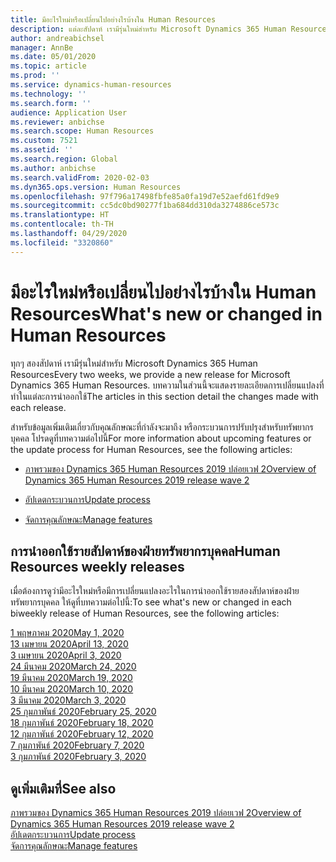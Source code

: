 ```yaml
---
title: มีอะไรใหม่หรือเปลี่ยนไปอย่างไรบ้างใน Human Resources
description: แต่ละสัปดาห์ เรามีรุ่นใหม่สำหรับ Microsoft Dynamics 365 Human Resources บทความที่แสดงรายการที่นี่จะแสดงรายละเอียดการเปลี่ยนแปลงที่ทำในแต่ละสัปดาห์
author: andreabichsel
manager: AnnBe
ms.date: 05/01/2020
ms.topic: article
ms.prod: ''
ms.service: dynamics-human-resources
ms.technology: ''
ms.search.form: ''
audience: Application User
ms.reviewer: anbichse
ms.search.scope: Human Resources
ms.custom: 7521
ms.assetid: ''
ms.search.region: Global
ms.author: anbichse
ms.search.validFrom: 2020-02-03
ms.dyn365.ops.version: Human Resources
ms.openlocfilehash: 97f796a17498fbfe85a0fa19d7e52aefd61fd9e9
ms.sourcegitcommit: cc5dc0bd90277f1ba684dd310da3274886ce573c
ms.translationtype: HT
ms.contentlocale: th-TH
ms.lasthandoff: 04/29/2020
ms.locfileid: "3320860"
---
```

# <a name="whats-new-or-changed-in-human-resources"></a><span data-ttu-id="261a2-104">มีอะไรใหม่หรือเปลี่ยนไปอย่างไรบ้างใน Human Resources</span><span class="sxs-lookup"><span data-stu-id="261a2-104">What's new or changed in Human Resources</span></span>

<span data-ttu-id="261a2-105">ทุกๆ สองสัปดาห์ เรามีรุ่นใหม่สำหรับ Microsoft Dynamics 365 Human Resources</span><span class="sxs-lookup"><span data-stu-id="261a2-105">Every two weeks, we provide a new release for Microsoft Dynamics 365 Human Resources.</span></span> <span data-ttu-id="261a2-106">บทความในส่วนนี้จะแสดงรายละเอียดการเปลี่ยนแปลงที่ทำในแต่ละการนำออกใช้</span><span class="sxs-lookup"><span data-stu-id="261a2-106">The articles in this section detail the changes made with each release.</span></span>

<span data-ttu-id="261a2-107">สำหรับข้อมูลเพิ่มเติมเกี่ยวกับคุณลักษณะที่กำลังจะมาถึง หรือกระบวนการปรับปรุงสำหรับทรัพยากรบุคคล โปรดดูที่บทความต่อไปนี้</span><span class="sxs-lookup"><span data-stu-id="261a2-107">For more information about upcoming features or the update process for Human Resources, see the following articles:</span></span>

- [<span data-ttu-id="261a2-108">ภาพรวมของ Dynamics 365 Human Resources 2019 ปล่อยเวฟ 2</span><span class="sxs-lookup"><span data-stu-id="261a2-108">Overview of Dynamics 365 Human Resources 2019 release wave 2</span></span>](https://docs.microsoft.com/dynamics365-release-plan/2019wave2/dynamics365-human-resources/)

- [<span data-ttu-id="261a2-109">อัปเดตกระบวนการ</span><span class="sxs-lookup"><span data-stu-id="261a2-109">Update process</span></span>](hr-admin-setup-update-process.md)

- [<span data-ttu-id="261a2-110">จัดการคุณลักษณะ</span><span class="sxs-lookup"><span data-stu-id="261a2-110">Manage features</span></span>](hr-admin-manage-features.md)

## <a name="human-resources-weekly-releases"></a><span data-ttu-id="261a2-111">การนำออกใช้รายสัปดาห์ของฝ่ายทรัพยากรบุคคล</span><span class="sxs-lookup"><span data-stu-id="261a2-111">Human Resources weekly releases</span></span>

<span data-ttu-id="261a2-112">เมื่อต้องการดูว่ามีอะไรใหม่หรือมีการเปลี่ยนแปลงอะไรในการนำออกใช้รายสองสัปดาห์ของฝ่ายทรัพยากรบุคคล ให้ดูที่บทความต่อไปนี้:</span><span class="sxs-lookup"><span data-stu-id="261a2-112">To see what's new or changed in each biweekly release of Human Resources, see the following articles:</span></span>

[<span data-ttu-id="261a2-113">1 พฤษภาคม 2020</span><span class="sxs-lookup"><span data-stu-id="261a2-113">May 1, 2020</span></span>](hr-whats-new-2020-05-01.md)</br>
[<span data-ttu-id="261a2-114">13 เมษายน 2020</span><span class="sxs-lookup"><span data-stu-id="261a2-114">April 13, 2020</span></span>](hr-whats-new-2020-04-13.md)</br>
[<span data-ttu-id="261a2-115">3 เมษายน 2020</span><span class="sxs-lookup"><span data-stu-id="261a2-115">April 3, 2020</span></span>](hr-whats-new-2020-04-03.md)</br>
[<span data-ttu-id="261a2-116">24 มีนาคม 2020</span><span class="sxs-lookup"><span data-stu-id="261a2-116">March 24, 2020</span></span>](hr-whats-new-2020-03-24.md)</br>
[<span data-ttu-id="261a2-117">19 มีนาคม 2020</span><span class="sxs-lookup"><span data-stu-id="261a2-117">March 19, 2020</span></span>](hr-whats-new-2020-03-19.md)</br>
[<span data-ttu-id="261a2-118">10 มีนาคม 2020</span><span class="sxs-lookup"><span data-stu-id="261a2-118">March 10, 2020</span></span>](hr-whats-new-2020-03-10.md)</br>
[<span data-ttu-id="261a2-119">3 มีนาคม 2020</span><span class="sxs-lookup"><span data-stu-id="261a2-119">March 3, 2020</span></span>](hr-whats-new-2020-03-03.md)</br>
[<span data-ttu-id="261a2-120">25 กุมภาพันธ์ 2020</span><span class="sxs-lookup"><span data-stu-id="261a2-120">February 25, 2020</span></span>](hr-whats-new-2020-02-25.md)</br>
[<span data-ttu-id="261a2-121">18 กุมภาพันธ์ 2020</span><span class="sxs-lookup"><span data-stu-id="261a2-121">February 18, 2020</span></span>](hr-whats-new-2020-02-18.md)</br>
[<span data-ttu-id="261a2-122">12 กุมภาพันธ์ 2020</span><span class="sxs-lookup"><span data-stu-id="261a2-122">February 12, 2020</span></span>](hr-whats-new-2020-02-12.md)</br>
[<span data-ttu-id="261a2-123">7 กุมภาพันธ์ 2020</span><span class="sxs-lookup"><span data-stu-id="261a2-123">February 7, 2020</span></span>](hr-whats-new-2020-02-07.md)</br>
[<span data-ttu-id="261a2-124">3 กุมภาพันธ์ 2020</span><span class="sxs-lookup"><span data-stu-id="261a2-124">February 3, 2020</span></span>](hr-whats-new-2020-02-03.md)

## <a name="see-also"></a><span data-ttu-id="261a2-125">ดูเพิ่มเติมที่</span><span class="sxs-lookup"><span data-stu-id="261a2-125">See also</span></span>

[<span data-ttu-id="261a2-126">ภาพรวมของ Dynamics 365 Human Resources 2019 ปล่อยเวฟ 2</span><span class="sxs-lookup"><span data-stu-id="261a2-126">Overview of Dynamics 365 Human Resources 2019 release wave 2</span></span>](https://docs.microsoft.com/dynamics365-release-plan/2019wave2/dynamics365-human-resources/)</br>
[<span data-ttu-id="261a2-127">อัปเดตกระบวนการ</span><span class="sxs-lookup"><span data-stu-id="261a2-127">Update process</span></span>](hr-admin-setup-update-process.md)</br>
[<span data-ttu-id="261a2-128">จัดการคุณลักษณะ</span><span class="sxs-lookup"><span data-stu-id="261a2-128">Manage features</span></span>](hr-admin-manage-features.md)
